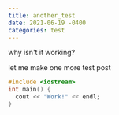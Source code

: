 ```yaml
---
title: another_test
date: 2021-06-19 -0400
categories: test
---
```


why isn't it working?

let me make one more test post

```C++
#include <iostream>
int main() {
  cout << "Work!" << endl;
}
```
